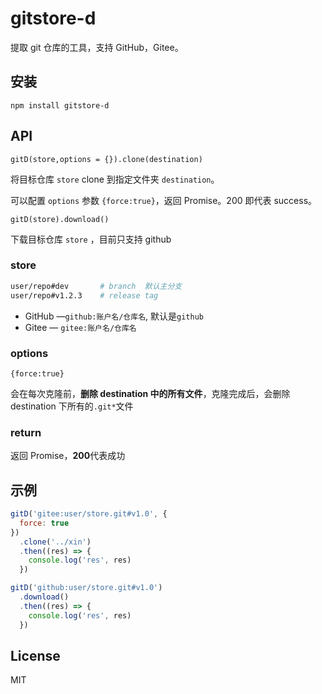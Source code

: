 # gitstore-d

提取 git 仓库的工具，支持 GitHub，Gitee。

## 安装

```nodejs
npm install gitstore-d
```

## API

```
gitD(store,options = {}).clone(destination)
```

将目标仓库 `store` clone 到指定文件夹 `destination`。

可以配置 `options` 参数 `{force:true}`，返回 Promise。200 即代表 success。

```
gitD(store).download()
```

下载目标仓库 `store` ，目前只支持 github

### store

```bash
user/repo#dev       # branch  默认主分支
user/repo#v1.2.3    # release tag
```

- GitHub —`github:账户名/仓库名`, 默认是`github`
- Gitee — `gitee:账户名/仓库名`

### options

```
{force:true}
```

会在每次克隆前，**删除 destination 中的所有文件**，克隆完成后，会删除 destination 下所有的`.git*`文件

### return

返回 Promise，**200**代表成功

## 示例

```javascript
gitD('gitee:user/store.git#v1.0', {
  force: true
})
  .clone('../xin')
  .then((res) => {
    console.log('res', res)
  })
```

```javascript
gitD('github:user/store.git#v1.0')
  .download()
  .then((res) => {
    console.log('res', res)
  })
```

## License

MIT
